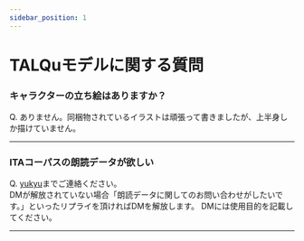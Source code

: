 ```yaml
---
sidebar_position: 1
---
```


# TALQuモデルに関する質問
### キャラクターの立ち絵はありますか？  
Q. ありません。同梱物されているイラストは頑張って書きましたが、上半身しか描けていません。

---
### ITAコーパスの朗読データが欲しい
Q. [yukyu](https://twitter.com/yukyu30)までご連絡ください。  
DMが解放されていない場合「朗読データに関してのお問い合わせがしたいです。」といったリプライを頂ければDMを解放します。
DMには使用目的を記載してください。

---
